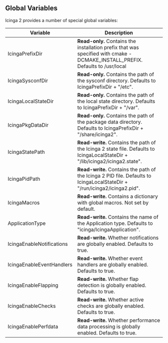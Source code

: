 ## <a id="global-variables"></a> Global Variables

Icinga 2 provides a number of special global variables:

Variable                  |Description
--------------------------|-------------------
IcingaPrefixDir           |**Read-only.** Contains the installation prefix that was specified with cmake -DCMAKE_INSTALL_PREFIX. Defaults to /usr/local
IcingaSysconfDir          |**Read-only.** Contains the path of the sysconf directory. Defaults to IcingaPrefixDir + "/etc".
IcingaLocalStateDir       |**Read-only.** Contains the path of the local state directory. Defaults to IcingaPrefixDir + "/var".
IcingaPkgDataDir          |**Read-only.** Contains the path of the package data directory. Defaults to IcingaPrefixDir + "/share/icinga2".
IcingaStatePath           |**Read-write.** Contains the path of the Icinga 2 state file. Defaults to IcingaLocalStateDir + "/lib/icinga2/icinga2.state".
IcingaPidPath             |**Read-write.** Contains the path of the Icinga 2 PID file. Defaults to IcingaLocalStateDir + "/run/icinga2/icinga2.pid".
IcingaMacros              |**Read-write.** Contains a dictionary with global macros. Not set by default.
ApplicationType           |**Read-write.** Contains the name of the Application type. Defaults to "icinga/IcingaApplication".
IcingaEnableNotifications |**Read-write.** Whether notifications are globally enabled. Defaults to true.
IcingaEnableEventHandlers |**Read-write.** Whether event handlers are globally enabled. Defaults to true.
IcingaEnableFlapping      |**Read-write.** Whether flap detection is globally enabled. Defaults to true.
IcingaEnableChecks        |**Read-write.** Whether active checks are globally enabled. Defaults to true.
IcingaEnablePerfdata      |**Read-write.** Whether performance data processing is globally enabled. Defaults to true.
